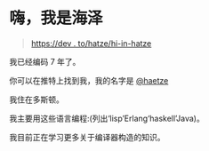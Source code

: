 # 嗨，我是海泽

> [https://dev . to/hatze/hi-in-hatze](https://dev.to/haetze/hi-im-haetze)

我已经编码 7 年了。

你可以在推特上找到我，我的名字是 [@haetze](https://twitter.com/haetze)

我住在多斯顿。

我主要用这些语言编程:(列出‘lisp’Erlang‘haskell’Java)。

我目前正在学习更多关于编译器构造的知识。